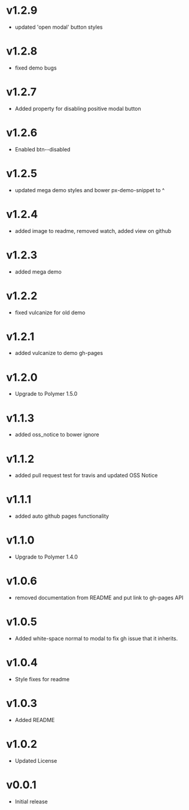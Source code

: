 v1.2.9
==================
* updated 'open modal' button styles

v1.2.8
==================
* fixed demo bugs

v1.2.7
==================
* Added property for disabling positive modal button

v1.2.6
==================
* Enabled btn--disabled

v1.2.5
==================
* updated mega demo styles and bower px-demo-snippet to ^

v1.2.4
==================
* added image to readme, removed watch, added view on github

v1.2.3
==================
* added mega demo

v1.2.2
==================
* fixed vulcanize for old demo

v1.2.1
==================
* added vulcanize to demo gh-pages

v1.2.0
==================
* Upgrade to Polymer 1.5.0

v1.1.3
==================
* added oss_notice to bower ignore

v1.1.2
==================
* added pull request test for travis and updated OSS Notice

v1.1.1
==================
* added auto github pages functionality

v1.1.0
==================
* Upgrade to Polymer 1.4.0

v1.0.6
==================
* removed documentation from README and put link to gh-pages API

v1.0.5
==================
* Added white-space normal to modal to fix gh issue that it inherits.

v1.0.4
==================
* Style fixes for readme

v1.0.3
==================
* Added README

v1.0.2
==================
* Updated License

v0.0.1
==================
* Initial release
